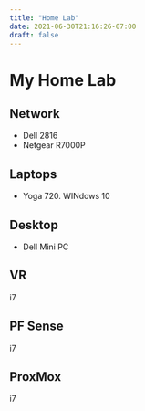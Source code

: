 ```yaml
---
title: "Home Lab"
date: 2021-06-30T21:16:26-07:00
draft: false
---
```



# My Home Lab

## Network
- Dell 2816
- Netgear R7000P

## Laptops
- Yoga 720.  WINdows 10

## Desktop
- Dell Mini PC

## VR
i7

## PF Sense

i7

## ProxMox

i7




